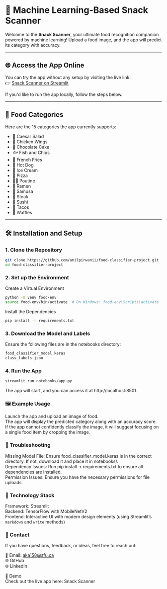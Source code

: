 # 🌟 Machine Learning-Based Snack Scanner

Welcome to the **Snack Scanner**, your ultimate food recognition companion powered by machine learning! Upload a food image, and the app will predict its category with accuracy.

---

## 🌐 Access the App Online

You can try the app without any setup by visiting the live link:  
👉 [Snack Scanner on Streamlit](https://food-classifier-project.streamlit.app/)

If you'd like to run the app locally, follow the steps below.

---

## 📂 Food Categories

Here are the 15 categories the app currently supports:

- 🥗 Caesar Salad
- 🍗 Chicken Wings
- 🍫 Chocolate Cake
- 🐟 Fish and Chips
- 🍟 French Fries
- 🌭 Hot Dog
- 🍦 Ice Cream
- 🍕 Pizza
- 🍁🍟 Poutine
- 🍜 Ramen
- 🥟 Samosa
- 🥩 Steak
- 🍣 Sushi
- 🌮 Tacos
- 🧇 Waffles

---

## 🛠️ Installation and Setup

### 1. Clone the Repository

```bash
git clone https://github.com/anilpirwanii/food-classifier-project.git
cd food-classifier-project
```

### 2. Set up the Environment 

Create a Virtual Environment
```bash
python -m venv food-env
source food-env/bin/activate  # On Windows: food-env\Scripts\activate
```

Install the Dependencies
```bash
pip install -r requirements.txt
```

### 3. Download the Model and Labels
Ensure the following files are in the notebooks directory:

```bash
food_classifier_model.keras
class_labels.json
```

### 4. Run the App

```bash
streamlit run notebooks/app.py
```
The app will start, and you can access it at http://localhost:8501.


### 🖼️ Example Usage
Launch the app and upload an image of food.  
The app will display the predicted category along with an accuracy score.  
If the app cannot confidently classify the image, it will suggest focusing on a single food item by cropping the image.  
### 🔧 Troubleshooting
Missing Model File: Ensure food_classifier_model.keras is in the correct directory. If not, download it and place it in notebooks/.  
Dependency Issues: Run pip install -r requirements.txt to ensure all dependencies are installed.  
Permission Issues: Ensure you have the necessary permissions for file uploads.  
### 📄 Technology Stack
Framework: Streamlit  
Backend: TensorFlow with MobileNetV2  
Frontend: Interactive UI with modern design elements (using Streamlit’s `markdown` and `write` methods)

### 📧 Contact
If you have questions, feedback, or ideas, feel free to reach out:

📧 Email: aka158@sfu.ca  
🌐 GitHub  
🌐 LinkedIn  


🌟 Demo  
Check out the live app here: Snack Scanner

